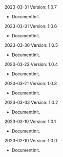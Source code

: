2023-03-31 Version: 1.0.7
- DocumentInit.

2023-03-31 Version: 1.0.6
- DocumentInit.

2023-03-30 Version: 1.0.5
- DocumentInit.

2023-03-22 Version: 1.0.4
- DocumentInit.

2023-03-21 Version: 1.0.3
- DocumentInit.

2023-03-03 Version: 1.0.2
- DocumentInit.

2023-02-10 Version: 1.0.1
- DocumentInit.

2023-02-10 Version: 1.0.0
- DocumentInit.

